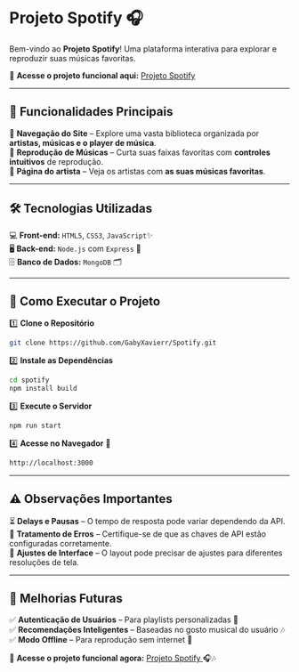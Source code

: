 # Projeto Spotify 🎧  

Bem-vindo ao **Projeto Spotify**! Uma plataforma interativa para explorar e reproduzir suas músicas favoritas.  

🔗 **Acesse o projeto funcional aqui:** [ Projeto Spotify ](https://spotify-fvn5.onrender.com/)  

---

## 🚀 Funcionalidades Principais  

🎼 **Navegação do Site** – Explore uma vasta biblioteca organizada por **artistas, músicas e o player de música**.  
🎵 **Reprodução de Músicas** – Curta suas faixas favoritas com **controles intuitivos** de reprodução.  
📀 **Página do artista** – Veja os artistas com **as suas músicas favoritas**.  

---

## 🛠️ Tecnologias Utilizadas  

💻 **Front-end:** `HTML5`, `CSS3`, `JavaScript`✨  
🖥️ **Back-end:** `Node.js` com `Express` 🚀  
🗄️ **Banco de Dados:** `MongoDB` 🗂️   

---

## 📌 Como Executar o Projeto  

1️⃣ **Clone o Repositório**  

```bash
git clone https://github.com/GabyXavierr/Spotify.git
```

2️⃣ **Instale as Dependências**  

```bash
cd spotify
npm install build
```

3️⃣ **Execute o Servidor**  

```bash
npm run start 
```

4️⃣ **Acesse no Navegador** 🚀  

```bash
http://localhost:3000
```

---

## ⚠️ Observações Importantes  

⏳ **Delays e Pausas** – O tempo de resposta pode variar dependendo da API.  
🐛 **Tratamento de Erros** – Certifique-se de que as chaves de API estão configuradas corretamente.  
📏 **Ajustes de Interface** – O layout pode precisar de ajustes para diferentes resoluções de tela.  

---

## 🔮 Melhorias Futuras  

✅ **Autenticação de Usuários** – Para playlists personalizadas 🔑  
✅ **Recomendações Inteligentes** – Baseadas no gosto musical do usuário 🎶  
✅ **Modo Offline** – Para reprodução sem internet 📡  

🔗 **Acesse o projeto funcional agora:** [ Projeto Spotify ](https://spotify-fvn5.onrender.com/) 🎧🎶
